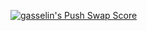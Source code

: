 [![gasselin's Push Swap Score](https://badge42.herokuapp.com/api/project/gasselin/push_swap)](https://github.com/JaeSeoKim/badge42)

